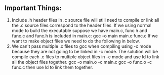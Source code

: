 ## Important Things:
1. Include .h header files in .c source file will still need to compile or link all the .c source files correspond to the header files.
If we using normal mode to build the executable suppose we have main.c, func.h and func.c and func.h is included in main.c:
gcc -o main main.c func.c
If we want to make object files we need to do the following in below.
2. We can't pass multiple .c files to gcc when compiling using -c mode because they are not going to be linked in -c mode. The solution will be compile each .c files to multiple object files in -c mode and use ld to link all the object files together.
gcc -o main.o -c main.c
gcc -o func.o -c func.c
then use ld to link them together.
